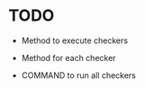 # TODO

<!-- - Make functionnal runners create -->

- Method to execute checkers

- Method for each checker

- COMMAND to run all checkers
